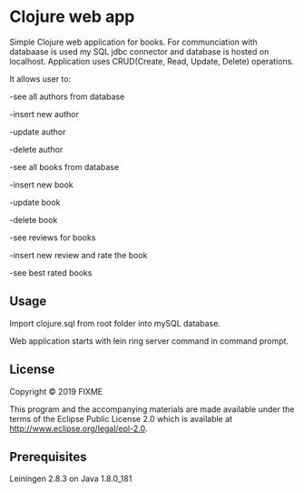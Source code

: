 # Clojure web app

Simple Clojure web application for books. For communciation with databaase is used my SQL jdbc connector and database is hosted on localhost. Application uses CRUD(Create, Read, Update, Delete) operations.

It allows user to:

-see all authors from database

-insert new author

-update author

-delete author

-see all books from database

-insert new book

-update book

-delete book

-see reviews for books

-insert new review and rate the book

-see best rated books



## Usage

Import clojure.sql from root folder into mySQL database.

Web application starts with lein ring server command in command prompt.

## License

Copyright © 2019 FIXME

This program and the accompanying materials are made available under the
terms of the Eclipse Public License 2.0 which is available at
http://www.eclipse.org/legal/epl-2.0.

## Prerequisites
Leiningen 2.8.3 on Java 1.8.0_181
